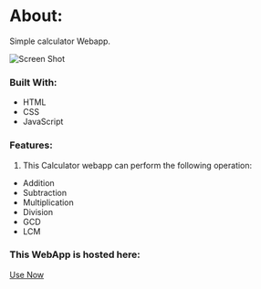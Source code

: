 # About:
Simple calculator Webapp.

![Screen Shot](https://i.ibb.co/kcM2JGj/calculator-SS.jpg)

### Built With:
* HTML
* CSS
* JavaScript

### Features:
1. This Calculator webapp can perform the following operation:

* Addition
* Subtraction
* Multiplication
* Division
* GCD
* LCM

### This WebApp is hosted here:
[Use Now](https://prateeksrivastava1.github.io/Calculator/)
